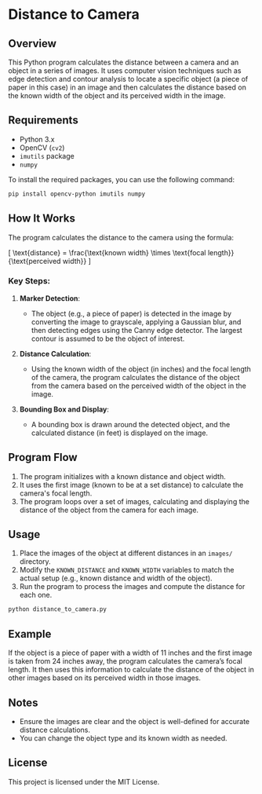 # Distance to Camera

## Overview
This Python program calculates the distance between a camera and an object in a series of images. It uses computer vision techniques such as edge detection and contour analysis to locate a specific object (a piece of paper in this case) in an image and then calculates the distance based on the known width of the object and its perceived width in the image.

## Requirements
- Python 3.x
- OpenCV (`cv2`)
- `imutils` package
- `numpy`

To install the required packages, you can use the following command:
```bash
pip install opencv-python imutils numpy
```

## How It Works
The program calculates the distance to the camera using the formula:

\[
\text{distance} = \frac{\text{known width} \times \text{focal length}}{\text{perceived width}}
\]

### Key Steps:
1. **Marker Detection**: 
   - The object (e.g., a piece of paper) is detected in the image by converting the image to grayscale, applying a Gaussian blur, and then detecting edges using the Canny edge detector. The largest contour is assumed to be the object of interest.
   
2. **Distance Calculation**:
   - Using the known width of the object (in inches) and the focal length of the camera, the program calculates the distance of the object from the camera based on the perceived width of the object in the image.

3. **Bounding Box and Display**:
   - A bounding box is drawn around the detected object, and the calculated distance (in feet) is displayed on the image.

## Program Flow
1. The program initializes with a known distance and object width.
2. It uses the first image (known to be at a set distance) to calculate the camera's focal length.
3. The program loops over a set of images, calculating and displaying the distance of the object from the camera for each image.

## Usage
1. Place the images of the object at different distances in an `images/` directory.
2. Modify the `KNOWN_DISTANCE` and `KNOWN_WIDTH` variables to match the actual setup (e.g., known distance and width of the object).
3. Run the program to process the images and compute the distance for each one.

```bash
python distance_to_camera.py
```

## Example
If the object is a piece of paper with a width of 11 inches and the first image is taken from 24 inches away, the program calculates the camera’s focal length. It then uses this information to calculate the distance of the object in other images based on its perceived width in those images.

## Notes
- Ensure the images are clear and the object is well-defined for accurate distance calculations.
- You can change the object type and its known width as needed.

## License
This project is licensed under the MIT License.
